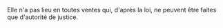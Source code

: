   
 Elle n'a pas lieu en toutes ventes qui, d'après la loi, ne peuvent être faites que d'autorité de justice.  

  
